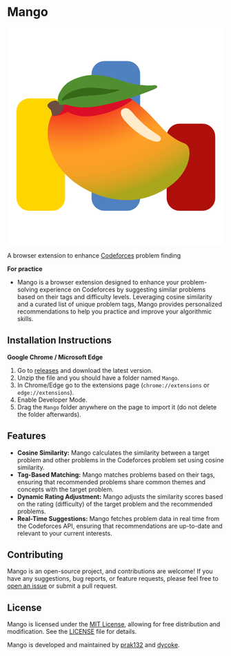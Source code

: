 # Mango
![icon](Mango/icons/icon.svg)

A browser extension to enhance [Codeforces](https://codeforces.com) problem finding

**For practice**
- Mango is a browser extension designed to enhance your problem-solving experience on Codeforces by suggesting similar problems based on their tags and difficulty levels. Leveraging cosine similarity and a curated list of unique problem tags, Mango provides personalized recommendations to help you practice and improve your algorithmic skills.

## Installation Instructions
**Google Chrome / Microsoft Edge**
1. Go to [releases](https://github.com/prak132/Mango/releases/) and download the latest version.
1. Unzip the file and you should have a folder named `Mango`.
1. In Chrome/Edge go to the extensions page (`chrome://extensions` or `edge://extensions`).
1. Enable Developer Mode.
1. Drag the `Mango` folder anywhere on the page to import it (do not delete the folder afterwards).

## Features

- **Cosine Similarity:** Mango calculates the similarity between a target problem and other problems in the Codeforces problem set using cosine similarity.
- **Tag-Based Matching:** Mango matches problems based on their tags, ensuring that recommended problems share common themes and concepts with the target problem.
- **Dynamic Rating Adjustment:** Mango adjusts the similarity scores based on the rating (difficulty) of the target problem and the recommended problems.
- **Real-Time Suggestions:** Mango fetches problem data in real time from the Codeforces API, ensuring that recommendations are up-to-date and relevant to your current interests.

## Contributing

Mango is an open-source project, and contributions are welcome! If you have any suggestions, bug reports, or feature requests, please feel free to [open an issue](https://github.com/prak132/Mango/issues) or submit a pull request.

## License

Mango is licensed under the [MIT License](https://opensource.org/licenses/MIT), allowing for free distribution and modification. See the [LICENSE](https://github.com/prak132/Mango/blob/main/LICENSE) file for details.

Mango is developed and maintained by [prak132](https://github.com/prak132) and [dycoke](https://github.com/dycoke).
